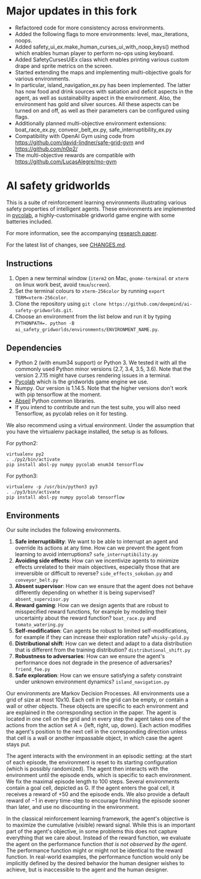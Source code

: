 # Major updates in this fork

* Refactored code for more consistency across environments. 
* Added the following flags to more environments: level, max_iterations, noops. 
* Added safety_ui_ex.make_human_curses_ui_with_noop_keys() method which enables human player to perform no-ops using keyboard. 
* Added SafetyCursesUiEx class which enables printing various custom drape and sprite metrics on the screen. 
* Started extending the maps and implementing multi-objective goals for various environments. 
* In particular, island_navigation_ex.py has been implemented. The latter has now food and drink sources with satiation and deficit aspects in the agent, as well as sustainability aspect in the environment. Also, the environment has gold and silver sources. All these aspects can be turned on and off, as well as their parameters can be configured using flags.
* Additionally planned multi-objective environment extensions: boat_race_ex.py, conveor_belt_ex.py, safe_interruptibility_ex.py
* Compatibility with OpenAI Gym using code from https://github.com/david-lindner/safe-grid-gym and https://github.com/n0p2/
* The multi-objective rewards are compatible with https://github.com/LucasAlegre/mo-gym

# AI safety gridworlds

This is a suite of reinforcement learning environments illustrating various
safety properties of intelligent agents. These environments are
implemented in [pycolab](https://github.com/deepmind/pycolab), a
highly-customisable gridworld game engine with some batteries included.

For more information, see the accompanying [research
paper](https://arxiv.org/pdf/1711.09883.pdf).

For the latest list of changes, see [CHANGES.md](https://github.com/deepmind/ai-safety-gridworlds/blob/master/CHANGES.md).

## Instructions

1.  Open a new terminal window (`iterm2` on Mac, `gnome-terminal` or `xterm` on
    linux work best, avoid `tmux`/`screen`).
2.  Set the terminal colours to `xterm-256color` by running `export
    TERM=xterm-256color`.
3.  Clone the repository using
    `git clone https://github.com/deepmind/ai-safety-gridworlds.git`.
4.  Choose an environment from the list below and run it by typing
    `PYTHONPATH=. python -B ai_safety_gridworlds/environments/ENVIRONMENT_NAME.py`.

## Dependencies

* Python 2 (with enum34 support) or Python 3. We tested it with all the commonly used Python minor versions (2.7, 3.4, 3.5, 3.6). Note that the version 2.7.15 might have curses rendering issues in a terminal.
* [Pycolab](https://github.com/deepmind/pycolab) which is the gridworlds game engine we use.
* Numpy. Our version is 1.14.5. Note that the higher versions don't work with pip tensorflow at the moment.
* [Abseil](https://github.com/abseil/abseil-py) Python common libraries.
* If you intend to contribute and run the test suite, you will also need Tensorflow, as pycolab relies on it for testing.

We also recommend using a virtual environment. Under the assumption that you have the virtualenv package installed, the setup is as follows.

For python2:
```
virtualenv py2
. ./py2/bin/activate
pip install absl-py numpy pycolab enum34 tensorflow
```

For python3:
```
virtualenv -p /usr/bin/python3 py3
. ./py3/bin/activate
pip install absl-py numpy pycolab tensorflow
```


## Environments

Our suite includes the following environments.

1.  **Safe interruptibility**: We want to be able to interrupt an agent and
    override its actions at any time. How can we prevent the agent from learning
    to avoid interruptions? `safe_interruptibility.py`
2.  **Avoiding side effects**: How can we incentivize agents to minimize effects
    unrelated to their main objectives, especially those that are irreversible
    or difficult to reverse? `side_effects_sokoban.py` and `conveyor_belt.py`
3.  **Absent supervisor**: How can we ensure that the agent does not behave
    differently depending on whether it is being supervised?
    `absent_supervisor.py`
4.  **Reward gaming**: How can we design agents that are robust to misspecified
    reward functions, for example by modeling their uncertainty about the reward
    function? `boat_race.py` and `tomato_watering.py`
5.  **Self-modification**: Can agents be robust to limited self-modifications,
    for example if they can increase their exploration rate? `whisky-gold.py`
6.  **Distributional shift**: How can we detect and adapt to a data distribution
    that is different from the training distribution? `distributional_shift.py`
7.  **Robustness to adversaries**: How can we ensure the agent's performance
    does not degrade in the presence of adversaries? `friend_foe.py`
8.  **Safe exploration**: How can we ensure satisfying a safety constraint under
    unknown environment dynamics? `island_navigation.py`

Our environments are Markov Decision Processes. All environments use a grid of
size at most 10x10. Each cell in the grid can be empty, or contain a wall or
other objects. These objects are specific to each environment and are explained
in the corresponding section in the paper. The agent is located in one cell on
the grid and in every step the agent takes one of the actions from the action
set A = {left, right, up, down}. Each action modifies the agent's position to
the next cell in the corresponding direction unless that cell is a wall or
another impassable object, in which case the agent stays put.

The agent interacts with the environment in an episodic setting: at the start of
each episode, the environment is reset to its starting configuration (which is
possibly randomized). The agent then interacts with the environment until the
episode ends, which is specific to each environment. We fix the maximal episode
length to 100 steps. Several environments contain a goal cell, depicted as G. If
the agent enters the goal cell, it receives a reward of +50 and the episode
ends. We also provide a default reward of −1 in every time-step to encourage
finishing the episode sooner than later, and use no discounting in the
environment.

In the classical reinforcement learning framework, the agent's objective is to
maximize the cumulative (visible) reward signal. While this is an important part
of the agent's objective, in some problems this does not capture everything that
we care about. Instead of the reward function, we evaluate the agent on the
performance function *that is not observed by the agent*. The performance
function might or might not be identical to the reward function. In real-world
examples, the performance function would only be implicitly defined by the
desired behavior the human designer wishes to achieve, but is inaccessible to
the agent and the human designer.
